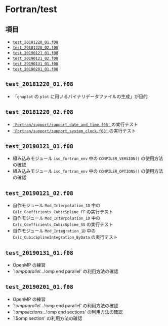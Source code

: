 # Fortran/test #

## 項目 ##
- [`test_20181220_01.f08`](https://github.com/DSCF-1224/Fortran/tree/master/test#test_20181220_01f08)
- [`test_20181220_02.f08`](https://github.com/DSCF-1224/Fortran/tree/master/test#test_20181220_02f08)
- [`test_20190121_01.f08`](https://github.com/DSCF-1224/Fortran/tree/master/test#test_20190121_01f08)
- [`test_20190121_02.f08`](https://github.com/DSCF-1224/Fortran/tree/master/test#test_20190121_02f08)
- [`test_20190131_01.f08`](https://github.com/DSCF-1224/Fortran/tree/master/test#test_20190131_01f08)
- [`test_20190201_01.f08`](https://github.com/DSCF-1224/Fortran/tree/master/test#test_20190201_01f08)

## `test_20181220_01.f08` ##
- 「`gnuplot` の `plot` に用いるバイナリデータファイルの生成」が目的

## `test_20181220_02.f08` ##
- [`'Fortran/support/support_date_and_time.f08'` ](https://github.com/DSCF-1224/Fortran/tree/master/support)の実行テスト
- [`'Fortran/support/support_system_clock.f08'` ](https://github.com/DSCF-1224/Fortran/tree/master/support)の実行テスト

## `test_20190121_01.f08` ##
- 組み込みモジュール `iso_fortran_env` 中の `COMPILER_VERSION()` の使用方法の確認
- 組み込みモジュール `iso_fortran_env` 中の `COMPILER_OPTIONS()` の使用方法の確認

## `test_20190121_02.f08` ##
- 自作モジュール `Mod_Interpolation_1D` 中の `Calc_Coefficients_CubicSpline_FF` の実行テスト
- 自作モジュール `Mod_Interpolation_1D` 中の `Calc_Coefficients_CubicSpline_SS` の実行テスト
- 自作モジュール `Mod_Integration_1D` 中の `Calc_CubicSplineIntegration_ByData` の実行テスト

## `test_20190131_01.f08` ##
- OpenMP の練習
- `!$omp parallel ... !$omp end parallel' の利用方法の確認

## `test_20190201_01.f08` ##
- OpenMP の練習
- `!$omp parallel ... !$omp end parallel' の利用方法の確認
- `!$omp sections ... !$omp end sections' の利用方法の確認
- `!$omp section' の利用方法の確認
